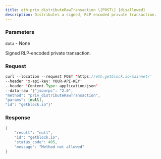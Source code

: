 ```yaml
---
title: eth:priv_distributeRawTransaction \[POST\] {disallowed}
description: Distributes a signed, RLP encoded private transaction.
---
```


### Parameters


`data` - None

Signed RLP-encoded private transaction.

### Request

``` java
curl --location --request POST 'https://eth.getblock.io/mainnet/' 
--header 'x-api-key: YOUR-API-KEY' 
--header 'Content-Type: application/json' 
--data-raw '{"jsonrpc": "2.0",
"method": "priv_distributeRawTransaction",
"params": [null],
"id": "getblock.io"}'
```

###  Response

``` java
{
    "result": "null",
    "id": "getblock.io",
    "status_code": 405,
    "message": "Method not allowed"
}
```

